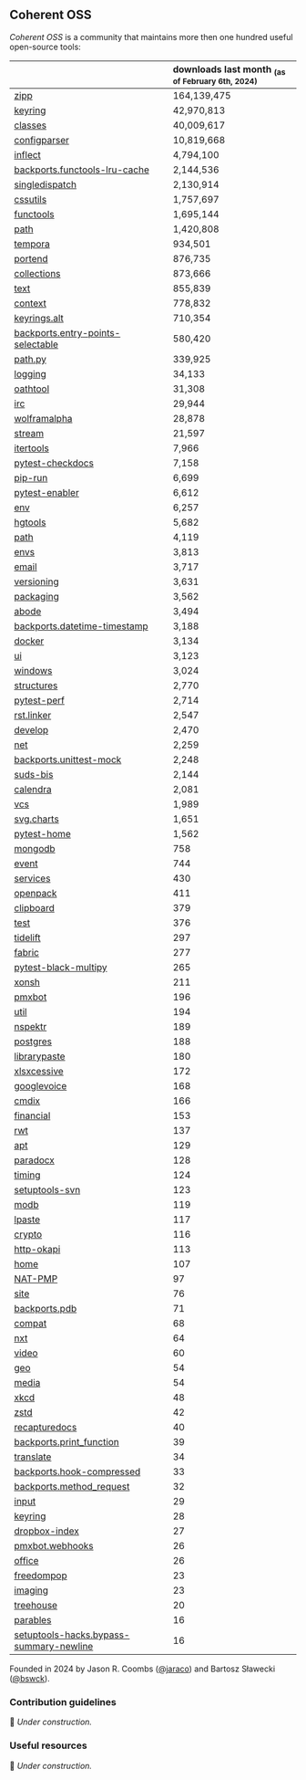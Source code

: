 ## Coherent OSS

_Coherent OSS_ is a community that maintains more then one hundred useful open-source tools:

|                                                                                                              | downloads last month <sub>(as of February 6th, 2024)</sub>   |
|:-------------------------------------------------------------------------------------------------------------|:--------------------------------------------------------------|
| [zipp](https://github.com/jaraco/zipp)                                                                       | 164,139,475                                                   |
| [keyring](https://github.com/jaraco/keyring)                                                                 | 42,970,813                                                    |
| [classes](https://github.com/jaraco/jaraco.classes)                                                          | 40,009,617                                                    |
| [configparser](https://github.com/jaraco/configparser/)                                                      | 10,819,668                                                    |
| [inflect](https://github.com/jaraco/inflect)                                                                 | 4,794,100                                                     |
| [backports.functools-lru-cache](https://github.com/jaraco/backports.functools_lru_cache)                     | 2,144,536                                                     |
| [singledispatch](https://github.com/jaraco/singledispatch)                                                   | 2,130,914                                                     |
| [cssutils](https://github.com/jaraco/cssutils)                                                               | 1,757,697                                                     |
| [functools](https://github.com/jaraco/jaraco.functools)                                                      | 1,695,144                                                     |
| [path](https://github.com/jaraco/path)                                                                       | 1,420,808                                                     |
| [tempora](https://github.com/jaraco/tempora)                                                                 | 934,501                                                       |
| [portend](https://github.com/jaraco/portend)                                                                 | 876,735                                                       |
| [collections](https://github.com/jaraco/jaraco.collections)                                                  | 873,666                                                       |
| [text](https://github.com/jaraco/jaraco.text)                                                                | 855,839                                                       |
| [context](https://github.com/jaraco/jaraco.context)                                                          | 778,832                                                       |
| [keyrings.alt](https://github.com/jaraco/keyrings.alt)                                                       | 710,354                                                       |
| [backports.entry-points-selectable](https://github.com/jaraco/backports.entry_points_selectable)             | 580,420                                                       |
| [path.py](https://github.com/jaraco/path)                                                                    | 339,925                                                       |
| [logging](https://github.com/jaraco/jaraco.logging)                                                          | 34,133                                                        |
| [oathtool](https://github.com/jaraco/oathtool)                                                               | 31,308                                                        |
| [irc](https://github.com/jaraco/irc)                                                                         | 29,944                                                        |
| [wolframalpha](https://github.com/jaraco/wolframalpha)                                                       | 28,878                                                        |
| [stream](https://github.com/jaraco/jaraco.stream)                                                            | 21,597                                                        |
| [itertools](https://github.com/jaraco/jaraco.itertools)                                                      | 7,966                                                         |
| [pytest-checkdocs](https://github.com/jaraco/pytest-checkdocs)                                               | 7,158                                                         |
| [pip-run](https://github.com/jaraco/pip-run)                                                                 | 6,699                                                         |
| [pytest-enabler](https://github.com/jaraco/pytest-enabler)                                                   | 6,612                                                         |
| [env](https://github.com/jaraco/jaraco.env)                                                                  | 6,257                                                         |
| [hgtools](https://github.com/jaraco/hgtools)                                                                 | 5,682                                                         |
| [path](https://github.com/jaraco/jaraco.path)                                                                | 4,119                                                         |
| [envs](https://github.com/jaraco/jaraco.envs)                                                                | 3,813                                                         |
| [email](https://github.com/jaraco/jaraco.email)                                                              | 3,717                                                         |
| [versioning](https://github.com/jaraco/jaraco.versioning)                                                    | 3,631                                                         |
| [packaging](https://github.com/jaraco/jaraco.packaging)                                                      | 3,562                                                         |
| [abode](https://github.com/jaraco/jaraco.abode)                                                              | 3,494                                                         |
| [backports.datetime-timestamp](https://github.com/jaraco/backports.datetime_timestamp)                       | 3,188                                                         |
| [docker](https://github.com/jaraco/jaraco.docker)                                                            | 3,134                                                         |
| [ui](https://github.com/jaraco/jaraco.ui)                                                                    | 3,123                                                         |
| [windows](https://github.com/jaraco/jaraco.windows)                                                          | 3,024                                                         |
| [structures](https://github.com/jaraco/jaraco.structures)                                                    | 2,770                                                         |
| [pytest-perf](https://github.com/jaraco/pytest-perf)                                                         | 2,714                                                         |
| [rst.linker](https://github.com/jaraco/rst.linker)                                                           | 2,547                                                         |
| [develop](https://github.com/jaraco/jaraco.develop)                                                          | 2,470                                                         |
| [net](https://github.com/jaraco/jaraco.net)                                                                  | 2,259                                                         |
| [backports.unittest-mock](https://github.com/jaraco/backports.unittest_mock)                                 | 2,248                                                         |
| [suds-bis](https://github.com/jaraco/suds)                                                                   | 2,144                                                         |
| [calendra](https://github.com/jaraco/calendra)                                                               | 2,081                                                         |
| [vcs](https://github.com/jaraco/jaraco.vcs)                                                                  | 1,989                                                         |
| [svg.charts](https://github.com/jaraco/svg.charts)                                                           | 1,651                                                         |
| [pytest-home](https://github.com/jaraco/pytest-home)                                                         | 1,562                                                         |
| [mongodb](https://github.com/jaraco/jaraco.mongodb)                                                          | 758                                                           |
| [event](https://github.com/jaraco/pyevent)                                                                   | 744                                                           |
| [services](https://github.com/jaraco/jaraco.services)                                                        | 430                                                           |
| [openpack](https://github.com/jaraco/openpack)                                                               | 411                                                           |
| [clipboard](https://github.com/jaraco/jaraco.clipboard)                                                      | 379                                                           |
| [test](https://github.com/jaraco/jaraco.test)                                                                | 376                                                           |
| [tidelift](https://github.com/jaraco/jaraco.tidelift)                                                        | 297                                                           |
| [fabric](https://github.com/jaraco/jaraco.fabric)                                                            | 277                                                           |
| [pytest-black-multipy](https://github.com/jaraco/pytest-black-multipy)                                       | 265                                                           |
| [xonsh](https://github.com/jaraco/jaraco.xonsh)                                                              | 211                                                           |
| [pmxbot](https://github.com/jaraco/jaraco.pmxbot)                                                            | 196                                                           |
| [util](https://github.com/jaraco/jaraco.util)                                                                | 194                                                           |
| [nspektr](https://github.com/jaraco/nspektr)                                                                 | 189                                                           |
| [postgres](https://github.com/jaraco/jaraco.postgres)                                                        | 188                                                           |
| [librarypaste](https://github.com/jaraco/librarypaste)                                                       | 180                                                           |
| [xlsxcessive](https://github.com/jaraco/xlsxcessive)                                                         | 172                                                           |
| [googlevoice](https://github.com/jaraco/googlevoice)                                                         | 168                                                           |
| [cmdix](https://github.com/jaraco/cmdix)                                                                     | 166                                                           |
| [financial](https://github.com/jaraco/jaraco.financial)                                                      | 153                                                           |
| [rwt](https://github.com/jaraco/rwt)                                                                         | 137                                                           |
| [apt](https://github.com/jaraco/jaraco.apt)                                                                  | 129                                                           |
| [paradocx](https://github.com/jaraco/paradocx)                                                               | 128                                                           |
| [timing](https://github.com/jaraco/jaraco.timing)                                                            | 124                                                           |
| [setuptools-svn](https://github.com/jaraco/setuptools_svn)                                                   | 123                                                           |
| [modb](https://github.com/jaraco/jaraco.modb)                                                                | 119                                                           |
| [lpaste](https://github.com/jaraco/lpaste)                                                                   | 117                                                           |
| [crypto](https://github.com/jaraco/jaraco.crypto)                                                            | 116                                                           |
| [http-okapi](https://github.com/jaraco/http-okapi)                                                           | 113                                                           |
| [home](https://github.com/jaraco/jaraco.home)                                                                | 107                                                           |
| [NAT-PMP](https://github.com/jaraco/nat-pmp)                                                                 | 97                                                            |
| [site](https://github.com/jaraco/jaraco.site)                                                                | 76                                                            |
| [backports.pdb](https://github.com/jaraco/backports.pdb)                                                     | 71                                                            |
| [compat](https://github.com/jaraco/jaraco.compat)                                                            | 68                                                            |
| [nxt](https://github.com/jaraco/jaraco.nxt)                                                                  | 64                                                            |
| [video](https://github.com/jaraco/jaraco.video)                                                              | 60                                                            |
| [geo](https://github.com/jaraco/jaraco.geo)                                                                  | 54                                                            |
| [media](https://github.com/jaraco/jaraco.media)                                                              | 54                                                            |
| [xkcd](https://github.com/jaraco/jaraco.xkcd)                                                                | 48                                                            |
| [zstd](https://github.com/jaraco/jaraco.zstd)                                                                | 42                                                            |
| [recapturedocs](https://github.com/jaraco/recapturedocs)                                                     | 40                                                            |
| [backports.print_function](https://github.com/jaraco/backports.print_function)                               | 39                                                            |
| [translate](https://github.com/jaraco/jaraco.translate)                                                      | 34                                                            |
| [backports.hook-compressed](https://github.com/jaraco/backports.hook_compressed)                             | 33                                                            |
| [backports.method_request](https://github.com/jaraco/backports.method_request)                               | 32                                                            |
| [input](https://github.com/jaraco/jaraco.input)                                                              | 29                                                            |
| [keyring](https://github.com/jaraco/jaraco.keyring)                                                          | 28                                                            |
| [dropbox-index](https://github.com/jaraco/dropbox-index)                                                     | 27                                                            |
| [pmxbot.webhooks](https://github.com/jaraco/pmxbot.webhooks)                                                 | 26                                                            |
| [office](https://github.com/jaraco/jaraco.office)                                                            | 26                                                            |
| [freedompop](https://github.com/jaraco/freedompop)                                                           | 23                                                            |
| [imaging](https://github.com/jaraco/jaraco.imaging)                                                          | 23                                                            |
| [treehouse](https://github.com/jaraco/treehouse)                                                             | 20                                                            |
| [parables](https://github.com/jaraco/jaraco.parables)                                                        | 16                                                            |
| [setuptools-hacks.bypass-summary-newline](https://github.com/jaraco/setuptools_hacks.bypass_summary_newline) | 16                                                            |

Founded in 2024 by Jason R. Coombs ([@jaraco](https://github.com/jaraco)) and Bartosz Sławecki ([@bswck](https://github.com/bswck)).

### Contribution guidelines
🚧 _Under construction._

### Useful resources
🚧 _Under construction._
<!--

**Here are some ideas to get you started:**

🙋‍♀️ A short introduction - what is your organization all about?
🌈 Contribution guidelines - how can the community get involved?
👩‍💻 Useful resources - where can the community find your docs? Is there anything else the community should know?
🍿 Fun facts - what does your team eat for breakfast?
🧙 Remember, you can do mighty things with the power of [Markdown](https://docs.github.com/github/writing-on-github/getting-started-with-writing-and-formatting-on-github/basic-writing-and-formatting-syntax)
-->
